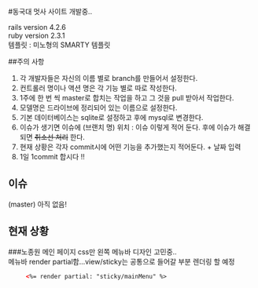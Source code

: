 #동국대 멋사 사이트 개발중..

rails version 4.2.6 <br> ruby version 2.3.1 <br> 템플릿 : 미노형의 SMARTY 템플릿

##주의 사항
1. 각 개발자들은 자신의 이름 별로 branch를 만들어서 설정한다.
1. 컨트롤러 명이나 액션 명은 각 기능 별로 따로 작성한다.
1. 1주에 한 번 씩 master로 합치는 작업을 하고 그 것을 pull 받아서 작업한다.
1. 모델명은 드라이브에 정리되어 있는 이름으로 설정한다.
1. 기본 데이터베이스는 sqlite로 설정하고 후에 mysql로 변경한다.
1. 이슈가 생기면 이슈에 (브랜치 명) 위치 : 이슈 이렇게 적어 둔다. 후에 이슈가 해결되면 ~~취소선 처리~~ 한다. 
1. 현재 상황은 각자 commit시에 어떤 기능을 추가했는지 적어둔다. + 날짜 입력
1. 1일 1commit 합시다
!!
## 이슈 

(master) 아직 없음! 

## 현재 상황

###노종원
메인 페이지 css만 왼쪽 메뉴바 디자인 고민중.. <br>
메뉴바 render partial함...view/sticky는 공통으로 들어갈 부분 렌더링 할 예정
```html
     <%= render partial: "sticky/mainMenu" %>
```

